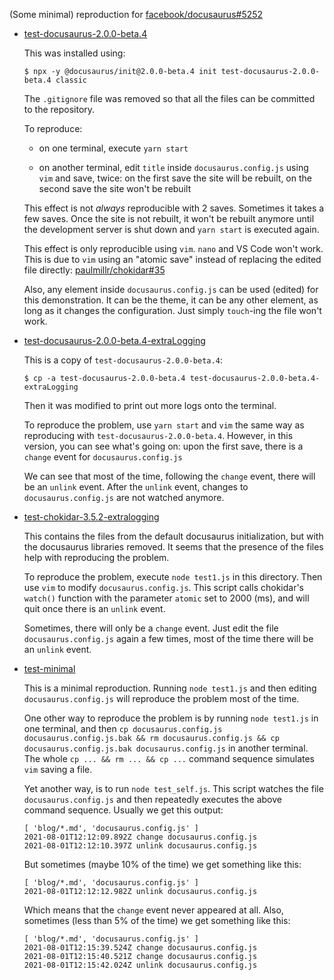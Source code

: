 (Some minimal) reproduction for [facebook/docusaurus#5252](https://github.com/facebook/docusaurus/issues/5252)

- [test-docusaurus-2.0.0-beta.4](test-docusaurus-2.0.0-beta.4)

    This was installed using:

    ```console
    $ npx -y @docusaurus/init@2.0.0-beta.4 init test-docusaurus-2.0.0-beta.4 classic
    ```

    The `.gitignore` file was removed so that all the files can be committed to the repository.

    To reproduce:

    - on one terminal, execute `yarn start`

    - on another terminal, edit `title` inside `docusaurus.config.js` using `vim` and save, twice: on the first save the site will be rebuilt, on the second save the site won't be rebuilt

    This effect is not *always* reproducible with 2 saves. Sometimes it takes a few saves. Once the site is not rebuilt, it won't be rebuilt anymore until the development server is shut down and `yarn start` is executed again.

    This effect is only reproducible using `vim`. `nano` and VS Code won't work. This is due to `vim` using an "atomic save" instead of replacing the edited file directly: [paulmillr/chokidar#35](https://github.com/paulmillr/chokidar/issues/35)

    Also, any element inside `docusaurus.config.js` can be used (edited) for this demonstration. It can be the theme, it can be any other element, as long as it changes the configuration. Just simply `touch`-ing the file won't work.

- [test-docusaurus-2.0.0-beta.4-extraLogging](test-docusaurus-2.0.0-beta.4-extraLogging)

    This is a copy of `test-docusaurus-2.0.0-beta.4`:

    ```console
    $ cp -a test-docusaurus-2.0.0-beta.4 test-docusaurus-2.0.0-beta.4-extraLogging
    ```

    Then it was modified to print out more logs onto the terminal.

    To reproduce the problem, use `yarn start` and `vim` the same way as reproducing with `test-docusaurus-2.0.0-beta.4`. However, in this version, you can see what's going on: upon the first save, there is a `change` event for `docusaurus.config.js`

    We can see that most of the time, following the `change` event, there will be an `unlink` event. After the `unlink` event, changes to `docusaurus.config.js` are not watched anymore.

- [test-chokidar-3.5.2-extralogging](test-chokidar-3.5.2-extralogging)

    This contains the files from the default docusaurus initialization, but with the docusaurus libraries removed. It seems that the presence of the files help with reproducing the problem.

    To reproduce the problem, execute `node test1.js` in this directory. Then use `vim` to modify `docusaurus.config.js`. This script calls chokidar's `watch()` function with the parameter `atomic` set to 2000 (ms), and will quit once there is an `unlink` event.

    Sometimes, there will only be a `change` event. Just edit the file `docusaurus.config.js` again a few times, most of the time there will be an `unlink` event.

- [test-minimal](test-minimal)

    This is a minimal reproduction. Running `node test1.js` and then editing `docusaurus.config.js` will reproduce the problem most of the time.

    One other way to reproduce the problem is by running `node test1.js` in one terminal, and then `cp docusaurus.config.js docusaurus.config.js.bak && rm docusaurus.config.js && cp docusaurus.config.js.bak docusaurus.config.js` in another terminal. The whole `cp ... && rm ... && cp ...` command sequence simulates `vim` saving a file.

    Yet another way, is to run `node test_self.js`. This script watches the file `docusaurus.config.js` and then repeatedly executes the above command sequence. Usually we get this output:

    ```
    [ 'blog/*.md', 'docusaurus.config.js' ]
    2021-08-01T12:12:09.892Z change docusaurus.config.js
    2021-08-01T12:12:10.397Z unlink docusaurus.config.js
    ```

    But sometimes (maybe 10% of the time) we get something like this:

    ```
    [ 'blog/*.md', 'docusaurus.config.js' ]
    2021-08-01T12:12:12.982Z unlink docusaurus.config.js
    ```

    Which means that the `change` event never appeared at all. Also, sometimes (less than 5% of the time) we get something like this:

    ```
    [ 'blog/*.md', 'docusaurus.config.js' ]
    2021-08-01T12:15:39.524Z change docusaurus.config.js
    2021-08-01T12:15:40.521Z change docusaurus.config.js
    2021-08-01T12:15:42.024Z unlink docusaurus.config.js
    ```
